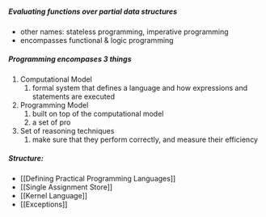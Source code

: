##### Evaluating functions over partial data structures
- other names: stateless programming, imperative programming
- encompasses functional & logic programming

##### Programming encompases 3 things
1) Computational Model
	1) formal system that defines a language and how expressions and statements are executed
2) Programming Model
	1) built on top of the computational model
	2) a set of pro
3) Set of reasoning techniques
	1) make sure that they perform correctly, and measure their efficiency

##### Structure:
- [[Defining Practical Programming Languages]]
- [[Single Assignment Store]]
- [[Kernel Language]]
- [[Exceptions]]
